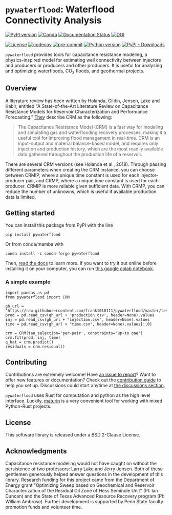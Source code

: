 # `pywaterflood`: Waterflood Connectivity Analysis

[![PyPI version](https://badge.fury.io/py/pywaterflood.svg)](https://badge.fury.io/py/pywaterflood)
[![Conda](https://img.shields.io/conda/v/conda-forge/pywaterflood)](https://anaconda.org/conda-forge/pywaterflood)
[![Documentation Status](https://readthedocs.org/projects/pywaterflood/badge/?version=latest)](https://pywaterflood.readthedocs.io/en/latest/?badge=latest)
[![DOI](https://zenodo.org/badge/234408267.svg)](https://zenodo.org/badge/latestdoi/234408267)

[![License](https://img.shields.io/badge/License-BSD_2--Clause-orange.svg)](https://opensource.org/licenses/BSD-2-Clause)
[![codecov](https://codecov.io/gh/frank1010111/pywaterflood/branch/master/graph/badge.svg?token=3XRGLKO7T8)](https://codecov.io/gh/frank1010111/pywaterflood)
[![pre-commit](https://img.shields.io/badge/pre--commit-enabled-brightgreen?logo=pre-commit&logoColor=white)](https://github.com/pre-commit/pre-commit)
[![Python version](https://img.shields.io/pypi/pyversions/pywaterflood)](https://www.python.org/downloads/)
[![PyPI - Downloads](https://img.shields.io/pypi/dm/pywaterflood)](https://pypi.org/project/pywaterflood/)

`pywaterflood` provides tools for capacitance resistance modeling, a
physics-inspired model for estimating well connectivity between injectors and
producers or producers and other producers. It is useful for analyzing and
optimizing waterfloods, CO<sub>2</sub> floods, and geothermal projects.

## Overview

A literature review has been written by Holanda, Gildin, Jensen, Lake and Kabir,
entitled "A State-of-the-Art Literature Review on Capacitance Resistance Models
for Reservoir Characterization and Performance Forecasting."
[They](https://doi.org/10.3390/en11123368) describe CRM as the following:

> The Capacitance Resistance Model (CRM) is a fast way for modeling and
> simulating gas and waterflooding recovery processes, making it a useful tool
> for improving flood management in real-time. CRM is an input-output and
> material balance-based model, and requires only injection and production
> history, which are the most readily available data gathered throughout the
> production life of a reservoir.

There are several CRM versions (see Holanda et al., 2018). Through passing
different parameters when creating the CRM instance, you can choose between
CRMIP, where a unique time constant is used for each injector-producer pair, and
CRMP, where a unique time constant is used for each producer. CRMIP is more
reliable given sufficient data. With CRMP, you can reduce the number of
unknowns, which is useful if available production data is limited.

## Getting started

You can install this package from PyPI with the line

```
pip install pywaterflood
```

Or from conda/mamba with

```
conda install -c conda-forge pywaterflood
```

Then, [read the docs](https://pywaterflood.readthedocs.io/) to learn more. If you
want to try it out online before installing it on your computer, you can run
[this google colab notebook](https://colab.research.google.com/github/frank1010111/pywaterflood/blob/master/docs/user-guide/7-minutes-to-pywaterflood.ipynb).

### A simple example

    import pandas as pd
    from pywaterflood import CRM

    gh_url = "https://raw.githubusercontent.com/frank1010111/pywaterflood/master/testing/data/"
    prod = pd.read_csv(gh_url + 'production.csv', header=None).values
    inj = pd.read_csv(gh_url + "injection.csv", header=None).values
    time = pd.read_csv(gh_url + "time.csv", header=None).values[:,0]

    crm = CRM(tau_selection='per-pair', constraints='up-to one')
    crm.fit(prod, inj, time)
    q_hat = crm.predict()
    residuals = crm.residual()

## Contributing

Contributions are extremely welcome! Have [an issue to report](https://github.com/frank1010111/bluebonnet/issues/new)?
Want to offer new features or documentation? Check out the [contribution guide](https://github.com/frank1010111/pywaterflood/blob/master/CONTRIBUTING.md)
to help you set up. Discussions could start anytime at
[the discussions section](https://github.com/frank1010111/pywaterflood/discussions).

`pywaterflood` uses Rust for computation and python as the high level interface.
Luckily, [maturin](https://www.maturin.rs/) is a very convenient tool for working
with mixed Python-Rust projects.

## License

This software library is released under a BSD 2-Clause License.

## Acknowledgments

Capacitance resistance modeling would not have caught on without the persistence
of two professors: Larry Lake and Jerry Jensen. Both of these gentlemen generously
helped answer questions in the development of this library. Research funding for
this project came from the Department of Energy grant "Optimizing Sweep based on
Geochemical and Reservoir Characterization of the Residual Oil Zone of Hess Seminole
Unit" (PI: Ian Duncan) and the State of Texas Advanced Resource Recovery program
(PI: William Ambrose). Further development is supported by Penn State faculty
promotion funds and volunteer time.
